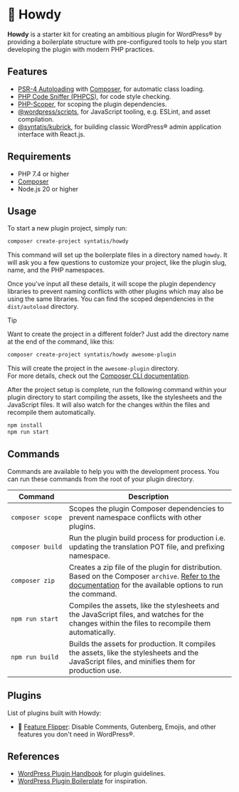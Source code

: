 # 👋 Howdy

**Howdy** is a starter kit for creating an ambitious plugin for WordPress® by providing a boilerplate structure with pre-configured tools to help you start developing the plugin with modern PHP practices.

## Features

* [PSR-4 Autoloading](https://www.php-fig.org/psr/psr-4/) with [Composer](https://getcomposer.org), for automatic class loading.
* [PHP Code Sniffer (PHPCS)](https://github.com/PHPCSStandards/PHP_CodeSniffer), for code style checking.
* [PHP-Scoper](https://github.com/humbug/php-scoper), for scoping the plugin dependencies.
* [@wordpress/scripts](https://www.npmjs.com/package/@wordpress/scripts), for JavaScript tooling, e.g. ESLint, and asset compilation.
* [@syntatis/kubrick](https://www.npmjs.com/package/@syntatis/kubrick), for building classic WordPress® admin application interface with React.js.

## Requirements

* PHP 7.4 or higher
* [Composer](https://getcomposer.org)
* Node.js 20 or higher

## Usage

To start a new plugin project, simply run:

```bash
composer create-project syntatis/howdy
```

This command will set up the boilerplate files in a directory named `howdy`. It will ask you a few questions to customize your project, like the plugin slug, name, and the PHP namespaces.

Once you've input all these details, it will scope the plugin dependency libraries to prevent naming conflicts with other plugins which may also be using the same libraries. You can find the scoped dependencies in the `dist/autoload` directory.

> [!TIP]  
> Want to create the project in a different folder? Just add the directory name at the end of the command, like this:
> ```bash
> composer create-project syntatis/howdy awesome-plugin
> ```
> This will create the project in the `awesome-plugin` directory.  
> For more details, check out the [Composer CLI documentation](https://getcomposer.org/doc/03-cli.md#create-project).

After the project setup is complete, run the following command within your plugin directory to start compiling the assets, like the stylesheets and the JavaScript files. It will also watch for the changes within the files and recompile them automatically.

```bash
npm install
npm run start
```

## Commands

Commands are available to help you with the development process. You can run these commands from the root of your plugin directory.

<table>
    <thead>
        <th>Command</th>
        <th>Description</th>
    </thead>
    <tbody>
        <tr>
            <td><code>composer&nbsp;scope</code></td>
            <td>Scopes the plugin Composer dependencies to prevent namespace conflicts with other plugins.</td>
        </tr>
		<tr>
			<td><code>composer&nbsp;build</code></td>
            <td>Run the plugin build process for production i.e. updating the translation POT file, and prefixing namespace.</td>
		</tr>
		<tr>
            <td><code>composer&nbsp;zip</code></td>
            <td>Creates a zip file of the plugin for distribution. Based on the Composer <code>archive</code>. <a href="https://getcomposer.org/doc/03-cli.md#archive" target="blank" rel="noopener">Refer to the documentation</a> for the available options to run the command.</td>
        </tr>
		<tr>
			<td><code>npm&nbsp;run&nbsp;start</code></td>
			<td>Compiles the assets, like the stylesheets and the JavaScript files, and watches for the changes within the files to recompile them automatically.</td>
		</tr>
		<tr>
			<td><code>npm&nbsp;run&nbsp;build</code></td>
			<td>Builds the assets for production. It compiles the assets, like the stylesheets and the JavaScript files, and minifies them for production use.</td>
		</tr>
	</tbody>
</table>

## Plugins 

List of plugins built with Howdy:

- 🚦 [Feature Flipper](https://wordpress.org/plugins/syntatis-feature-flipper/): Disable Comments, Gutenberg, Emojis, and other features you don't need in WordPress®.

## References

- [WordPress Plugin Handbook](https://developer.wordpress.org/plugins/) for plugin guidelines.
- [WordPress Plugin Boilerplate](https://github.com/DevinVinson/WordPress-Plugin-Boilerplate) for inspiration.
